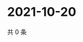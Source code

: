 # 2021-10-20

共 0 条

<!-- BEGIN WEIBO -->
<!-- 最后更新时间 Wed Oct 20 2021 07:08:29 GMT+0800 (China Standard Time) -->

<!-- END WEIBO -->
